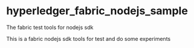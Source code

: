 # hyperledger_fabric_nodejs_sample
The fabric test tools for nodejs sdk    

This is a fabric nodejs sdk tools for test and do some experiments
